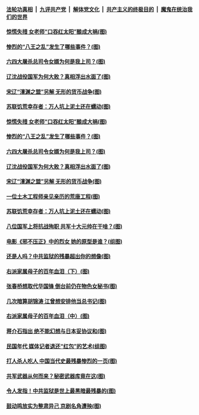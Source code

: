 

####  [法轮功真相](../../../../basic/blob/master/README.md?t=03040731) &nbsp;|&nbsp; [九评共产党](../../../../9ping.md/blob/master/README.md?t=03040731) &nbsp;|&nbsp; [解体党文化](../../../../jtdwh.md/blob/master/README.md?t=03040731)  &nbsp;|&nbsp; [共产主义的终极目的](../../../../gczydzjmd.md/blob/master/README.md?t=03040731) &nbsp;|&nbsp; [魔鬼在统治我们的世界](../../../../mgztzwmdsj.md/blob/master/README.md?t=03040731) 

#### [惊慌失措 女老师“口吞红太阳”酿成大祸(图)](../pages/p6/963843.md?t=03040731) 

#### [惨烈的“八王之乱”发生了哪些事件？(图)](../pages/p6/963837.md?t=03040731) 

#### [六四大屠杀总司令女婿为何是我上司？(图)](../pages/p6/963450.md?t=03040731) 

#### [辽沈战役国军为何大败？真相浮出水面了(图)](../pages/p6/963832.md?t=03040731) 

#### [宋辽“澶渊之盟”另解 无形的货币战争(图)](../pages/p6/963938.md?t=03040731) 

#### [苏联饥荒幸存者：万人坑上泥土还在蠕动(图)](../pages/p6/963590.md?t=03040731) 

#### [惊慌失措 女老师“口吞红太阳”酿成大祸(图)](../pages/p6/963843.md?t=03040731) 

#### [惨烈的“八王之乱”发生了哪些事件？(图)](../pages/p6/963837.md?t=03040731) 

#### [六四大屠杀总司令女婿为何是我上司？(图)](../pages/p6/963450.md?t=03040731) 

#### [辽沈战役国军为何大败？真相浮出水面了(图)](../pages/p6/963832.md?t=03040731) 

#### [宋辽“澶渊之盟”另解 无形的货币战争(图)](../pages/p6/963938.md?t=03040731) 

#### [一位土木工程师亲见亲历的荒唐工程(图)](../pages/p6/961631.md?t=03040731) 

#### [苏联饥荒幸存者：万人坑上泥土还在蠕动(图)](../pages/p6/963590.md?t=03040731) 

#### [八位国军上将抗战殉职 共军十大元帅在干啥？(图)](../pages/p6/960724.md?t=03040731) 

#### [电影《邪不压正》中的烈女 她的原型是谁？(组图)](../pages/p6/963716.md?t=03040731) 

#### [还是人吗？中共监狱的残暴超出你的想像(图)](../pages/p6/963278.md?t=03040731) 

#### [右派家属母子的百年血泪（下）(图)](../pages/p6/962627.md?t=03040731) 

#### [张春桥想取代华国锋 倒台前仍在物色女秘书(图)](../pages/p6/962833.md?t=03040731) 

#### [几次暗算胡锦涛 江曾想安排他当总书记(图)](../pages/p6/941643.md?t=03040731) 

#### [右派家属母子的百年血泪（中）(图)](../pages/p6/962624.md?t=03040731) 

#### [蒋介石指出 绝不能幻想与日本妥协议和(图)](../pages/p6/963714.md?t=03040731) 

#### [民国年代 媒体记者退还“红包”的艺术(组图)](../pages/p6/963262.md?t=03040731) 

#### [打人杀人吃人 中国当代史最残暴惨烈的一页(图)](../pages/p6/963122.md?t=03040731) 

#### [共军武器从何而来？秘密武器库竟在这(图)](../pages/p6/960726.md?t=03040731) 

#### [令人发指！中共监狱是世上最黑暗最残暴的(图)](../pages/p6/963279.md?t=03040731) 

#### [鼓动鸣放实为整肃异己 京剧名角遭殃(图)](../pages/p6/963260.md?t=03040731) 

